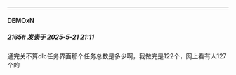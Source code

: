 ﻿
*****

####  DEMOxN  
##### 2165#       发表于 2025-5-21 21:11

通完关不算dlc任务界面那个任务总数是多少啊，我做完是122个，网上看有人127个的

